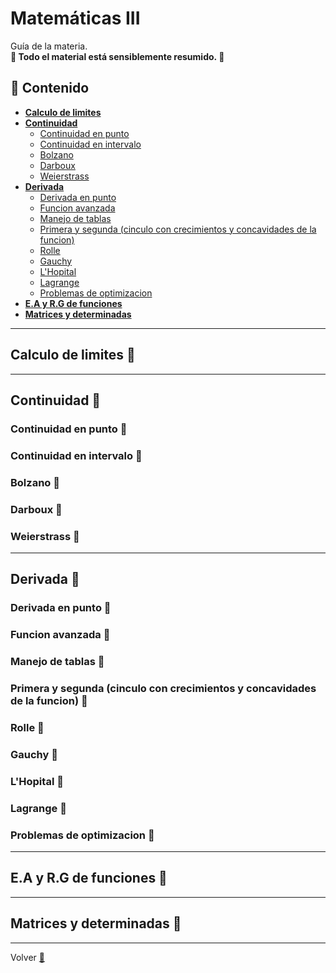 # Matemáticas III

Guía de la materia.  
**🚨 Todo el material está sensiblemente resumido. 🚨**

## 📢 Contenido

- **[Calculo de limites][1]**
- **[Continuidad][2]**
  - [Continuidad en punto][2a]
  - [Continuidad en intervalo][2b]
  - [Bolzano][2c]
  - [Darboux][2d]
  - [Weierstrass][2e]
- **[Derivada][3]**
  - [Derivada en punto][3a]
  - [Funcion avanzada][3b]
  - [Manejo de tablas][3c]
  - [Primera y segunda (cinculo con crecimientos y concavidades de la funcion)][3d]
  - [Rolle][3e]
  - [Gauchy][3f]
  - [L'Hopital][3g]
  - [Lagrange][3h]
  - [Problemas de optimizacion][3i]
- **[E.A y R.G de funciones][4]**
- **[Matrices y determinadas][5]**

---

## Calculo de limites 📌

---

## Continuidad 📌

### Continuidad en punto 📍

### Continuidad en intervalo 📍

### Bolzano 📍

### Darboux 📍

### Weierstrass 📍

---

## Derivada 📌

### Derivada en punto 📍

### Funcion avanzada 📍

### Manejo de tablas 📍

### Primera y segunda (cinculo con crecimientos y concavidades de la funcion) 📍

### Rolle 📍

### Gauchy 📍

### L'Hopital 📍

### Lagrange 📍

### Problemas de optimizacion 📍

---

## E.A y R.G de funciones 📌

---

## Matrices y determinadas 📌

---

Volver [🔼](#Matem-ticas-III)

[1]:#C-lculo-de-l-mites-
[2]:#Continuidad-
[2a]:#Continuidad-en-punto-
[2b]:#Continuidad-en-intervalo-
[2c]:#Bolzano-
[2d]:#Darboux-
[2e]:#Weierstrass-
[3]:#Derivada-
[3a]:#Derivada-en-punto-
[3b]:#Funci-n-avanzada-
[3c]:#Manejo-de-tablas-
[3d]:#Primera-y-segunda-(cinculo-con-crecimientos-y-concavidades-de-la-funci-n)-
[3e]:#Rolle-
[3f]:#Gauchy-
[3g]:#L'Hopital-
[3h]:#Lagrange-
[3i]:#Problemas-de-optimizaci-n-
[4]:#E.A-y-R.G-de-funciones-
[5]:#Matrices-y-determinadas-